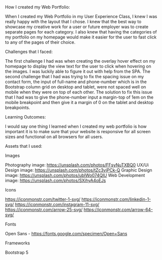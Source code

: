 How I created my Web Portfolio:

When I created my Web Portfolio in my User Experience Class, I knew I was really happy with the layout that I chose. I knew that the best way to showcase my creative work for a user or future employer was to create separate pages for each category. I also knew that having the categories of my portfolio on my homepage would make it easier for the user to fast click to any of the pages of their choice. 

Challenges that I faced:

The first challenge I had was when creating the overlay hover effect on my homepage to display the view text for the user to click when hovering on the images. I was luckily able to figure it out with help from the SPA. The second challenge that I had was trying to fix the spacing issue on my contact form, the input of full-name and phone-number which is in the Bootstrap column grid on desktop and tablet, were not spaced well on mobile when they were on top of each other. The solution to fix this issue that I had was to give the phone-number input a margin-top of 1em on the mobile breakpoint and then give it a margin of 0 on the tablet and desktop breakpoints. 

Learning Outcomes: 

I would say one thing I learned when I created my web portfolio is how important it is to make sure that your website is responsive for all screen sizes and functional on all browsers for all users. 

Assets that I used:

Images 

Photography image: https://unsplash.com/photos/FFsyNuTXBQ0 
UX/Ui Design image: https://unsplash.com/photos/tZc3vjPCk-Q
Graphic Design image: https://unsplash.com/photos/ubIWo074QlU
Web Development image: https://unsplash.com/photos/SXihyA4oEJs

Icons

https://iconmonstr.com/twitter-1-svg/
https://iconmonstr.com/linkedin-1-svg/
https://iconmonstr.com/instagram-11-svg/
https://iconmonstr.com/arrow-25-svg/
https://iconmonstr.com/arrow-64-svg/

Fonts

Open Sans - https://fonts.google.com/specimen/Open+Sans

Frameworks

Bootstrap 5 